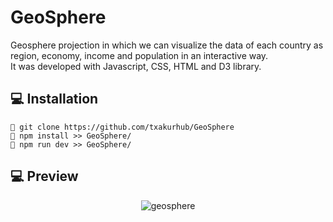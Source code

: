 # GeoSphere

Geosphere projection in which we can visualize the data of each country as region, economy, income and population in an interactive way. </br>
It was developed with Javascript, CSS, HTML and D3 library.

## 💻 **Installation**

```
🍂 git clone https://github.com/txakurhub/GeoSphere
🍂 npm install >> GeoSphere/
🍂 npm run dev >> GeoSphere/
```

## 💻 **Preview**

<p align='center'>
    <img src='https://res.cloudinary.com/ddkurzft6/image/upload/v1662387549/geosphere/geosphere_wzljo2.jpg' alt='geosphere' />
</p>
